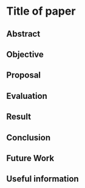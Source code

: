 # Title of paper
## Abstract
## Objective
## Proposal
## Evaluation
## Result
## Conclusion
## Future Work
## Useful information
